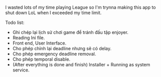 I wasted lots of my time playing League so I'm trynna making this app to shut down LoL when I exceeded my time limit.  
  
Todo list: 
- Ghi chép lại lịch sử chơi game để tránh đấu tập enjoyer. 
- Reading Ini file.
- Front end, User Interface.
- Cho phép chỉnh lại deadline nhưng sẽ có delay.
- Cho phép emergency deadline removal.
- Cho phép temporal disable.
- (After everything is done and finish) Installer + Running as system service.